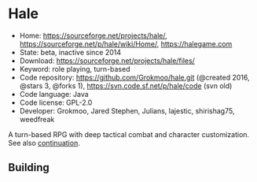 # Hale

- Home: https://sourceforge.net/projects/hale/, https://sourceforge.net/p/hale/wiki/Home/, https://halegame.com
- State: beta, inactive since 2014
- Download: https://sourceforge.net/projects/hale/files/
- Keyword: role playing, turn-based
- Code repository: https://github.com/Grokmoo/hale.git (@created 2016, @stars 3, @forks 1), https://svn.code.sf.net/p/hale/code (svn old)
- Code language: Java
- Code license: GPL-2.0
- Developer: Grokmoo, Jared Stephen, Julians, lajestic, shirishag75, weedfreak

A turn-based RPG with deep tactical combat and character customization.
See also [continuation](https://github.com/Trilarion/hale).

## Building
